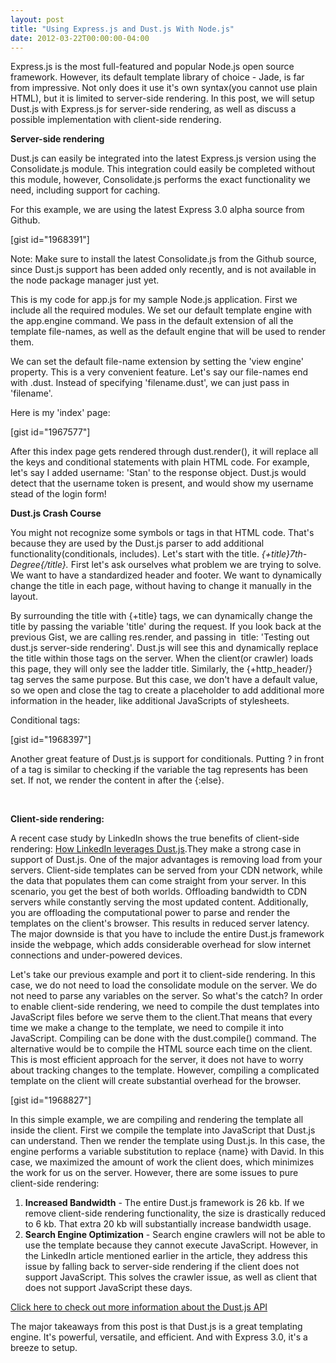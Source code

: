 ```yaml
---
layout: post
title: "Using Express.js and Dust.js With Node.js"
date: 2012-03-22T00:00:00-04:00
---
```


Express.js is the most full-featured and popular Node.js open source framework. However, its default template library of choice - Jade, is far from impressive. Not only does it use it's own syntax(you cannot use plain HTML), but it is limited to server-side rendering. In this post, we will setup Dust.js with Express.js for server-side rendering, as well as discuss a possible implementation with client-side rendering.

<strong>Server-side rendering</strong>

Dust.js can easily be integrated into the latest Express.js version using the Consolidate.js module. This integration could easily be completed without this module, however, Consolidate.js performs the exact functionality we need, including support for caching.

For this example, we are using the latest Express 3.0 alpha source from Github.

[gist id="1968391"]

Note: Make sure to install the latest Consolidate.js from the Github source, since Dust.js support has been added only recently, and is not available in the node package manager just yet.

This is my code for app.js for my sample Node.js application. First we include all the required modules. We set our default template engine with the app.engine command. We pass in the default extension of all the template file-names, as well as the default engine that will be used to render them.

We can set the default file-name extension by setting the 'view engine' property. This is a very convenient feature. Let's say our file-names end with .dust. Instead of specifying 'filename.dust', we can just pass in 'filename'.

Here is my 'index' page:

[gist id="1967577"]

After this index page gets rendered through dust.render(), it will replace all the keys and conditional statements with plain HTML code. For example, let's say I added username: 'Stan' to the response object. Dust.js would detect that the username token is present, and would show my username stead of the login form!

<strong>Dust.js Crash Course</strong>

You might not recognize some symbols or tags in that HTML code. That's because they are used by the Dust.js parser to add additional functionality(conditionals, includes). Let's start with the title. <em>{+title}7th-Degree{/title}. </em>First let's ask ourselves what problem we are trying to solve. We want to have a standardized header and footer. We want to dynamically change the title in each page, without having to change it manually in the layout.

By surrounding the title with {+title} tags, we can dynamically change the title by passing the variable 'title' during the request. If you look back at the previous Gist, we are calling res.render, and passing in  title: 'Testing out dust.js server-side rendering'. Dust.js will see this and dynamically replace the title within those tags on the server. When the client(or crawler) loads this page, they will only see the ladder title. Similarly, the {+http_header/} tag serves the same purpose. But this case, we don't have a default value, so we open and close the tag to create a placeholder to add additional more information in the header, like additional JavaScripts of stylesheets.

Conditional tags:

[gist id="1968397"]

Another great feature of Dust.js is support for conditionals. Putting ? in front of a tag is similar to checking if the variable the tag represents has been set. If not, we render the content in after the {:else}.

&nbsp;

<strong>Client-side rendering:</strong>

A recent case study by LinkedIn shows the true benefits of client-side rendering: <a title="How LinkedIn Leverages Dust.js" href="http://engineering.linkedin.com/frontend/leaving-jsps-dust-moving-linkedin-dustjs-client-side-templates" target="_blank">How LinkedIn leverages Dust.js</a>.They make a strong case in support of Dust.js. One of the major advantages is removing load from your servers. Client-side templates can be served from your CDN network, while the data that populates them can come straight from your server. In this scenario, you get the best of both worlds. Offloading bandwidth to CDN servers while constantly serving the most updated content. Additionally, you are offloading the computational power to parse and render the templates on the client's browser. This results in reduced server latency. The major downside is that you have to include the entire Dust.js framework inside the webpage, which adds considerable overhead for slow internet connections and under-powered devices.

Let's take our previous example and port it to client-side rendering. In this case, we do not need to load the consolidate module on the server. We do not need to parse any variables on the server. So what's the catch? In order to enable client-side rendering, we need to compile the dust templates into JavaScript files before we serve them to the client.That means that every time we make a change to the template, we need to compile it into JavaScript. Compiling can be done with the dust.compile() command. The alternative would be to compile the HTML source each time on the client. This is most efficient approach for the server, it does not have to worry about tracking changes to the template. However, compiling a complicated template on the client will create substantial overhead for the browser.

[gist id="1968827"]

In this simple example, we are compiling and rendering the template all inside the client. First we compile the template into JavaScript that Dust.js can understand. Then we render the template using Dust.js. In this case, the engine performs a variable substitution to replace {name} with David. In this case, we maximized the amount of work the client does, which minimizes the work for us on the server. However, there are some issues to pure client-side rendering:
<ol>
	<li><strong>Increased Bandwidth</strong> - The entire Dust.js framework is 26 kb. If we remove client-side rendering functionality, the size is drastically reduced to 6 kb. That extra 20 kb will substantially increase bandwidth usage.</li>
	<li><strong>Search Engine Optimization</strong> - Search engine crawlers will not be able to use the template because they cannot execute JavaScript. However, in the LinkedIn article mentioned earlier in the article, they address this issue by falling back to server-side rendering if the client does not support JavaScript. This solves the crawler issue, as well as client that does not support JavaScript these days.</li>
</ol>
<a href="https://github.com/akdubya/dustjs/blob/master/docs/api.md" target="_blank">Click here to check out more information about the Dust.js API</a>

The major takeaways from this post is that Dust.js is a great templating engine. It's powerful, versatile, and efficient. And with Express 3.0, it's a breeze to setup.